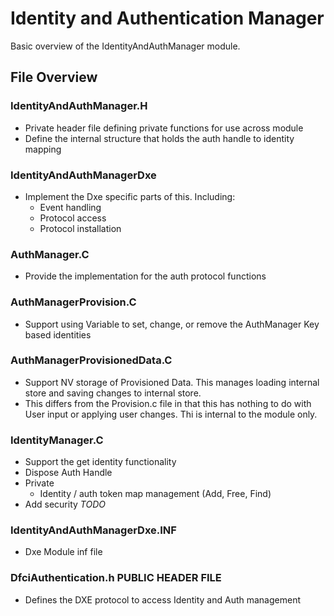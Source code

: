 # Identity and Authentication Manager

Basic overview of the IdentityAndAuthManager module.

## File Overview

### IdentityAndAuthManager.H

* Private header file defining private functions for use across module
* Define the internal structure that holds the auth handle to identity mapping

### IdentityAndAuthManagerDxe

* Implement the Dxe specific parts of this.  Including:
  * Event handling
  * Protocol access
  * Protocol installation

### AuthManager.C

* Provide the implementation for the auth protocol functions

### AuthManagerProvision.C

* Support using Variable to set, change, or remove the AuthManager Key based identities

### AuthManagerProvisionedData.C

* Support NV storage of Provisioned Data.  This manages loading internal store and saving changes to internal store.
* This differs from the Provision.c file in that this has nothing to do with User input or applying user changes.  Thi
 is internal to the module only.

### IdentityManager.C

* Support the get identity functionality
* Dispose Auth Handle
* Private
  * Identity / auth token map management (Add, Free, Find)
* Add security *TODO*

### IdentityAndAuthManagerDxe.INF

* Dxe Module inf file

### DfciAuthentication.h  PUBLIC HEADER FILE

* Defines the DXE protocol to access Identity and Auth management
